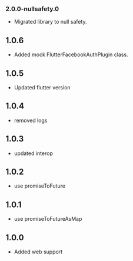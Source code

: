 ### 2.0.0-nullsafety.0
-  Migrated library to null safety.
## 1.0.6
- Added mock FlutterFacebookAuthPlugin class.

## 1.0.5
- Updated flutter version

## 1.0.4
- removed logs

## 1.0.3
- updated interop

## 1.0.2
- use promiseToFuture

## 1.0.1
- use promiseToFutureAsMap

## 1.0.0
- Added web support
